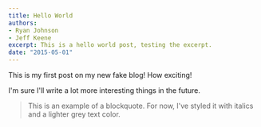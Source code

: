 ```yaml
---
title: Hello World
authors: 
- Ryan Johnson
- Jeff Keene
excerpt: This is a hello world post, testing the excerpt.
date: "2015-05-01"
---
```


This is my first post on my new fake blog! How exciting!

I'm sure I'll write a lot more interesting things in the future.

> This is an example of a blockquote. For now, I've styled it with italics and a lighter grey text color.
